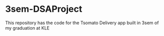 # 3sem-DSAProject
This repository has the code for the Tsomato Delivery app built in 3sem of my graduation at KLE
